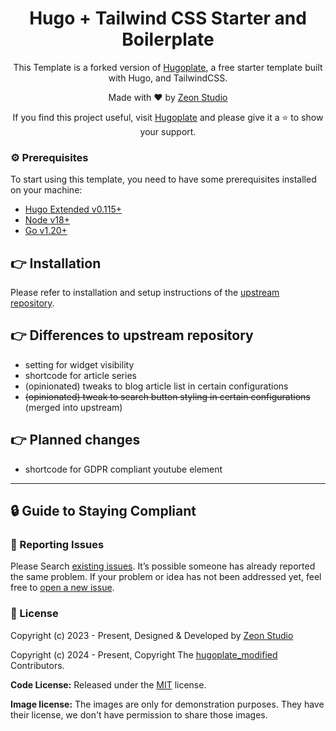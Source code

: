<h1 align="center">Hugo + Tailwind CSS Starter and Boilerplate</h1>

<p align="center">This Template is a forked version of <a href="https://github.com/zeon-studio/hugoplate/">Hugoplate</a>, a free starter template built with Hugo, and TailwindCSS.</p>

<p align="center">Made with ♥ by <a href="https://zeon.studio/"> Zeon Studio</a></p>
<p align=center> If you find this project useful, visit <a href="https://github.com/zeon-studio/hugoplate/">Hugoplate</a> and please give it a ⭐ to show your support.</p>



### ⚙️ Prerequisites

To start using this template, you need to have some prerequisites installed on your machine:

- [Hugo Extended v0.115+](https://gohugo.io/installation/)
- [Node v18+](https://nodejs.org/en/download/)
- [Go v1.20+](https://go.dev/doc/install)

## 👉 Installation

Please refer to installation and setup instructions of the <a href="https://github.com/zeon-studio/hugoplate/">upstream repository</a>.

## 👉 Differences to upstream repository

 - setting for widget visibility
 - shortcode for article series 
 - (opinionated) tweaks to blog article list in certain configurations
 - ~~(opinionated) tweak to search button styling in certain configurations~~ (merged into upstream)
 
## 👉 Planned changes

 - shortcode for GDPR compliant youtube element

---

## 🔒 Guide to Staying Compliant

### 🐞 Reporting Issues

Please Search [existing issues](https://github.com/mbrejla/hugoplate_modified/issues). It’s possible someone has already reported the same problem.
If your problem or idea has not been addressed yet, feel free to [open a new issue](https://github.com/mbrejla/hugoplate_modified/issues).

### 📝 License

Copyright (c) 2023 - Present, Designed & Developed by [Zeon Studio](https://zeon.studio/)

Copyright (c) 2024 - Present, Copyright The [hugoplate_modified](https://github.com/mbrejla/hugoplate_modified) Contributors.

**Code License:** Released under the [MIT](https://github.com/mbrejla/hugoplate_modified/blob/main/LICENSE) license.

**Image license:** The images are only for demonstration purposes. They have their license, we don't have permission to share those images.
